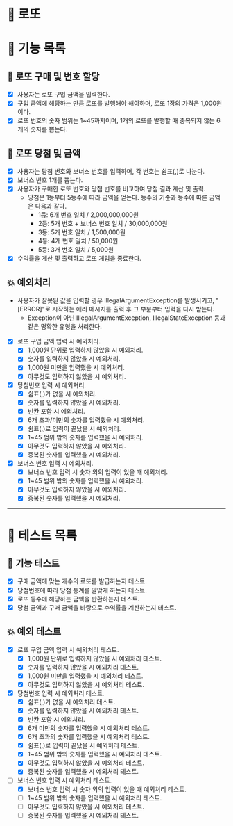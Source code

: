 # 🚀 로또

# 📝 기능 목록

## 💸 로또 구매 및 번호 할당

- [X] 사용자는 로또 구입 금액을 입력한다.
- [X] 구입 금액에 해당하는 만큼 로또를 발행해야 해야하며, 로또 1장의 가격은 1,000원이다.
- [X] 로또 번호의 숫자 범위는 1~45까지이며, 1개의 로또를 발행할 때 중복되지 않는 6개의 숫자를 뽑는다.

## 🎉 로또 당첨 및 금액

- [X] 사용자는 당첨 번호와 보너스 번호를 입력하며, 각 번호는 쉼표(,)로 나눈다.
- [X] 보너스 번호 1개를 뽑는다.
- [X] 사용자가 구매한 로또 번호와 당첨 번호를 비교하여 당첨 결과 계산 및 출력.
    - 당첨은 1등부터 5등수에 따라 금액을 얻는다. 등수의 기준과 등수에 따른 금액은 다음과 같다.
        - 1등: 6개 번호 일치 / 2,000,000,000원
        - 2등: 5개 번호 + 보너스 번호 일치 / 30,000,000원
        - 3등: 5개 번호 일치 / 1,500,000원
        - 4등: 4개 번호 일치 / 50,000원
        - 5등: 3개 번호 일치 / 5,000원
- [X] 수익률을 계산 및 출력하고 로또 게임을 종료한다.

## 💥 예외처리

- 사용자가 잘못된 값을 입력할 경우 IllegalArgumentException를 발생시키고, "[ERROR]"로 시작하는 에러 메시지를 출력 후 그 부분부터 입력을 다시 받는다.
    - Exception이 아닌 IllegalArgumentException, IllegalStateException 등과 같은 명확한 유형을 처리한다.


- [X] 로또 구입 금액 입력 시 예외처리.
    - [X] 1,000원 단위로 입력하지 않았을 시 예외처리.
    - [X] 숫자를 입력하지 않았을 시 예외처리.
    - [X] 1,000원 미만을 입력했을 시 예외처리.
    - [X] 아무것도 입력하지 않았을 시 예외처리.
- [X] 당첨번호 입력 시 예외처리.
    - [X] 쉼표(,)가 없을 시 예외처리.
    - [X] 숫자를 입력하지 않았을 시 예외처리.
    - [X] 빈칸 포함 시 예외처리.
    - [X] 6개 초과/미만의 숫자를 입력했을 시 예외처리.
    - [X] 쉼표(,)로 입력이 끝났을 시 예외처리.
    - [X] 1~45 범위 밖의 숫자를 입력했을 시 예외처리.
    - [X] 아무것도 입력하지 않았을 시 예외처리.
    - [X] 중복된 숫자를 입력했을 시 예외처리.
- [X] 보너스 번호 입력 시 예외처리.
    - [X] 보너스 번호 입력 시 숫자 외의 입력이 있을 때 예외처리.
    - [X] 1~45 범위 밖의 숫자를 입력했을 시 예외처리.
    - [X] 아무것도 입력하지 않았을 시 예외처리.
    - [X] 중복된 숫자를 입력했을 시 예외처리.

---

# 📝 테스트 목록

## 🧪 기능 테스트

- [X] 구매 금액에 맞는 개수의 로또를 발급하는지 테스트.
- [X] 당첨번호에 따라 당첨 통계를 알맞게 하는지 테스트.
- [X] 로또 등수에 해당하는 금액을 반환하는지 테스트.
- [X] 당첨 금액과 구매 금액을 바탕으로 수익률을 계산하는지 테스트.

## 💥 예외 테스트

- [X] 로또 구입 금액 입력 시 예외처리 테스트.
    - [X] 1,000원 단위로 입력하지 않았을 시 예외처리 테스트.
    - [X] 숫자를 입력하지 않았을 시 예외처리 테스트.
    - [X] 1,000원 미만을 입력했을 시 예외처리 테스트.
    - [X] 아무것도 입력하지 않았을 시 예외처리 테스트.
- [X] 당첨번호 입력 시 예외처리 테스트.
    - [X] 쉼표(,)가 없을 시 예외처리 테스트.
    - [X] 숫자를 입력하지 않았을 시 예외처리 테스트.
    - [X] 빈칸 포함 시 예외처리.
    - [X] 6개 미만의 숫자를 입력했을 시 예외처리 테스트.
    - [X] 6개 초과의 숫자를 입력했을 시 예외처리 테스트.
    - [X] 쉼표(,)로 입력이 끝났을 시 예외처리 테스트.
    - [X] 1~45 범위 밖의 숫자를 입력했을 시 예외처리 테스트.
    - [X] 아무것도 입력하지 않았을 시 예외처리 테스트.
    - [X] 중복된 숫자를 입력했을 시 예외처리 테스트.
- [ ] 보너스 번호 입력 시 예외처리 테스트.
    - [X] 보너스 번호 입력 시 숫자 외의 입력이 있을 때 예외처리 테스트.
    - [ ] 1~45 범위 밖의 숫자를 입력했을 시 예외처리 테스트.
    - [ ] 아무것도 입력하지 않았을 시 예외처리 테스트.
    - [ ] 중복된 숫자를 입력했을 시 예외처리 테스트.
